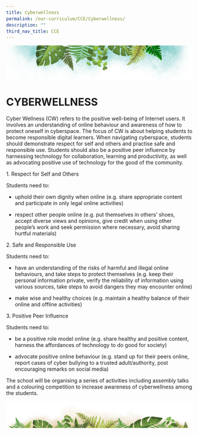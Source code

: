 ```yaml
---
title: Cyberwellness
permalink: /our-curriculum/CCE/Cyberwellness/
description: ""
third_nav_title: CCE
---
```

![](/images/Banner.png)

# CYBERWELLNESS

Cyber Wellness (CW) refers to the positive well-being of Internet users. It involves an understanding of online behaviour and awareness of how to protect oneself in cyberspace. The focus of CW is about helping students to become responsible digital learners. When navigating cyberspace, students should demonstrate respect for self and others and practise safe and responsible use. Students should also be a positive peer influence by harnessing technology for collaboration, learning and productivity, as well as advocating positive use of technology for the good of the community.

1\. Respect for Self and Others

Students need to:

*   uphold their own dignity when online (e.g. share appropriate content and participate in only legal online activities)  
    
*   respect other people online (e.g. put themselves in others’ shoes, accept diverse views and opinions, give credit when using other people’s work and seek permission where necessary, avoid sharing hurtful materials)


2\. Safe and Responsible Use  

Students need to:

*   have an understanding of the risks of harmful and illegal online behaviours, and take steps to protect themselves (e.g. keep their personal information private, verify the reliability of information using various sources, take steps to avoid dangers they may encounter online)  
    
*   make wise and healthy choices (e.g. maintain a healthy balance of their online and offline activities)


3\. Positive Peer Influence  

Students need to:

*   be a positive role model online (e.g. share healthy and positive content, harness the affordances of technology to do good for society)  
    
*   advocate positive online behaviour (e.g. stand up for their peers online, report cases of cyber bullying to a trusted adult/authority, post encouraging remarks on social media)


The school will be organising a series of activities including assembly talks and a colouring competition to increase awareness of cyberwellness among the students.

![](/images/bg-bottom.png)